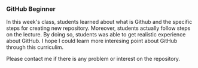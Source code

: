 ### GitHub Beginner

In this week's class, students learned about what is Github and the specific steps for creating new repository. Moreover, students actually follow steps on the lecture. By doing so, students was able to get realistic experience about GitHub. I hope I could learn more interesing point about GitHub through this curriculim.

Please contact me if there is any problem or interest on the repository. 

<!--
**kda5337/kda5337** is a ✨ _special_ ✨ repository because its `README.md` (this file) appears on your GitHub profile.

Here are some ideas to get you started:

- 🔭 I’m currently working on ...
- 🌱 I’m currently learning ...
- 👯 I’m looking to collaborate on ...
- 🤔 I’m looking for help with ...
- 💬 Ask me about ...
- 📫 How to reach me: ...
- 😄 Pronouns: ...
- ⚡ Fun fact: ...
-->
